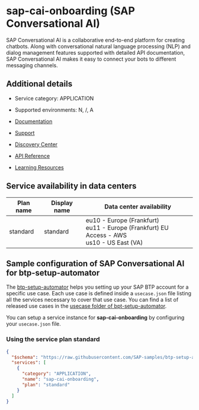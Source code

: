 # sap-cai-onboarding (SAP Conversational AI)

SAP Conversational AI is a collaborative end-to-end platform for creating chatbots. Along with conversational natural language processing (NLP) and dialog management features supported with detailed API documentation, SAP Conversational AI makes it easy to connect your bots to different messaging channels.

## Additional details
- Service category: APPLICATION
- Supported environments: N, /, A

- [Documentation](https://help.sap.com/viewer/p/SAP_CONVERSATIONAL_AI)
- [Support](https://launchpad.support.sap.com)
- [Discovery Center](https://discovery-center.cloud.sap/serviceCatalog/conversational-ai)
- [API Reference](https://api.sap.com/package/SAPConversationalAI?section=Artifacts)
- [Learning Resources](https://community.sap.com/topics/conversational-ai)

## Service availability in data centers

| Plan name | Display name | Data center availability  |
|------|----------------|---------------------------|
|  standard  |  standard  | eu10 - Europe (Frankfurt)<br> eu11 - Europe (Frankfurt) EU Access - AWS<br> us10 - US East (VA)  |

## Sample configuration of **SAP Conversational AI** for btp-setup-automator

The [btp-setup-automator](https://github.com/SAP-samples/btp-setup-automator) helps you setting up your SAP BTP account for a specific use case. Each use case is defined inside a `usecase.json` file listing all the services necessary to cover that use case. You can find a list of released use cases in the [usecase folder of bpt-setup-automator](https://github.com/SAP-samples/btp-setup-automator/tree/main/usecases).

You can setup a service instance for **sap-cai-onboarding** by configuring your `usecase.json` file.

### Using the service plan **standard**

```json
{
  "$schema": "https://raw.githubusercontent.com/SAP-samples/btp-setup-automator/main/libs/btpsa-usecase.json",
  "services": [
    {
      "category": "APPLICATION",
      "name": "sap-cai-onboarding",
      "plan": "standard"
    }
  ]
}
```
